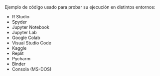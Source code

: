 Ejemplo de código usado para probar su ejecución en distintos entornos:

- R Studio
- Spyder
- Jupyter Notebook
- Jupyter Lab
- Google Colab
- Visual Studio Code
- Kaggle
- Replit
- Pycharm
- Binder
- Consola (MS-DOS)